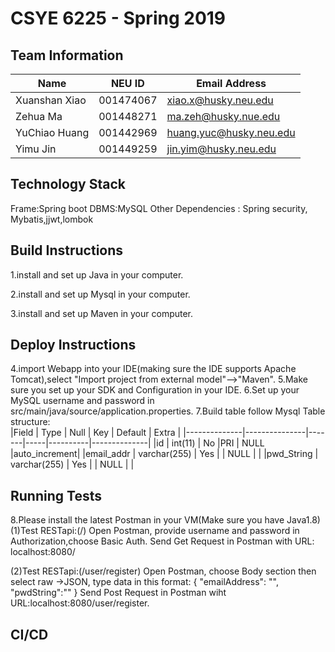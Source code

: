 # CSYE 6225 - Spring 2019

## Team Information

| Name | NEU ID | Email Address |
| --- | --- | --- |
|Xuanshan Xiao |001474067|xiao.x@husky.neu.edu |
|Zehua Ma |001448271 |ma.zeh@husky.nue.edu |
|YuChiao Huang |001442969 |huang.yuc@husky.neu.edu |
|Yimu Jin| 001449259 | jin.yim@husky.neu.edu |

## Technology Stack
Frame:Spring boot
DBMS:MySQL
Other Dependencies : Spring security, Mybatis,jjwt,lombok

## Build Instructions
1.install and set up Java in your computer. 

2.install and set up Mysql in your computer.

3.install and set up Maven in your computer.

## Deploy Instructions
4.import Webapp into your IDE(making sure the IDE supports Apache Tomcat),select "Import project from external model"-->"Maven".
5.Make sure you set up your SDK and Configuration in your IDE.
6.Set up your MySQL username and password in src/main/java/source/application.properties.
7.Build table follow Mysql Table structure:   
 |Field         | Type          | Null  | Key | Default  |    Extra     |
 |--------------|---------------|-------|-----|----------|--------------|
 |id            | int(11)       |   No  |PRI  |  NULL    |auto_increment|
 |email_addr    | varchar(255)  |   Yes |     |  NULL    |              |
 |pwd_String    | varchar(255)  |   Yes |     |  NULL    |              |
## Running Tests
8.Please install the latest Postman in your VM(Make sure you have Java1.8)
(1)Test RESTapi:(/) 
Open Postman, provide username and password in Authorization,choose Basic Auth.
Send Get Request in Postman with URL: localhost:8080/

(2)Test RESTapi:(/user/register)
Open Postman, choose Body section then select raw ->JSON, type data in this format:
{
	"emailAddress": "<yourUserName>",
	"pwdString":"<yourPassWord>"
}
 Send Post Request in Postman wiht URL:localhost:8080/user/register.
## CI/CD


